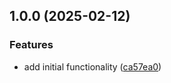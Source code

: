 ## 1.0.0 (2025-02-12)


### Features

* add initial functionality ([ca57ea0](https://github.com/rodbe-io/ghx/commit/ca57ea06bdb5a32a5a6cd23d3e88ec6be76274dd))
